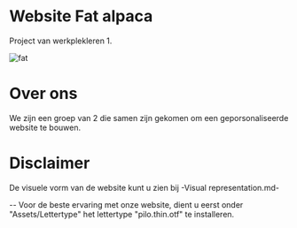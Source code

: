 # Website Fat alpaca

Project van werkplekleren 1.

![fat](https://user-images.githubusercontent.com/57445093/198840339-aa4c4657-21cb-4adc-89e5-c80dd8a9b6aa.png)

# Over ons
We zijn een groep van 2 die samen zijn gekomen om een geporsonaliseerde website te bouwen.


# Disclaimer
De visuele vorm van de website kunt u zien bij -Visual representation.md-


-- Voor de beste ervaring met onze website, dient u eerst onder "Assets/Lettertype" het lettertype "pilo.thin.otf" te installeren.
